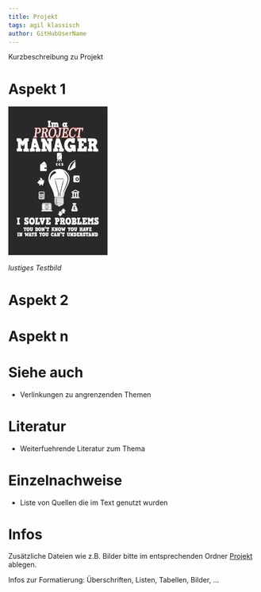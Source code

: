 ```yaml
---
title: Projekt
tags: agil klassisch
author: GitHubUserName
---
```


Kurzbeschreibung zu Projekt


# Aspekt 1

![Beispielabbildung](Projekt/test-file.jpg)

*lustiges Testbild*

# Aspekt 2

# Aspekt n


# Siehe auch

* Verlinkungen zu angrenzenden Themen

# Literatur

* Weiterfuehrende Literatur zum Thema

# Einzelnachweise

* Liste von Quellen die im Text genutzt wurden


# Infos
Zusätzliche Dateien wie z.B. Bilder bitte im entsprechenden Ordner [Projekt](Projekt) ablegen.

Infos zur Formatierung: Überschriften, Listen, Tabellen, Bilder, ...
